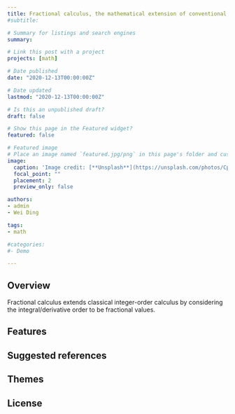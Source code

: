 ```yaml
---
title: Fractional calculus, the mathematical extension of conventional integer-order calculus
#subtitle: 

# Summary for listings and search engines
summary: 

# Link this post with a project
projects: [math]

# Date published
date: "2020-12-13T00:00:00Z"

# Date updated
lastmod: "2020-12-13T00:00:00Z"

# Is this an unpublished draft?
draft: false

# Show this page in the Featured widget?
featured: false

# Featured image
# Place an image named `featured.jpg/png` in this page's folder and customize its options here.
image:
  caption: 'Image credit: [**Unsplash**](https://unsplash.com/photos/CpkOjOcXdUY)'
  focal_point: ""
  placement: 2
  preview_only: false

authors:
- admin
- Wei Ding

tags:
- math

#categories:
#- Demo

---
```


## Overview
Fractional calculus extends classical integer-order calculus by considering the integral/derivative order to be fractional values. 

## Features

## Suggested references

## Themes

## License

